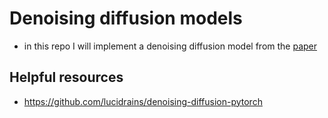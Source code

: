 # Denoising diffusion models

- in this repo I will implement a denoising diffusion model from the [paper](paper/2006.11239.pdf)

## Helpful resources

- https://github.com/lucidrains/denoising-diffusion-pytorch
